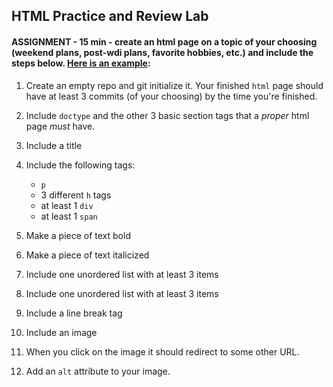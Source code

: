 ## HTML Practice and Review Lab

#### ASSIGNMENT - 15 min - create an html page on a topic of your choosing (weekend plans, post-wdi plans, favorite hobbies, etc.) and include the steps below. [Here is an example](http://taxi-driver-tom-14348.bitballoon.com/):

1. Create an empty repo and git initialize it. Your finished `html` page should have at least 3 commits (of your choosing) by the time you're finished.

1. Include `doctype` and the other 3 basic section tags that a *proper* html page *must* have.

2. Include a title

3. Include the following tags: 
	- `p`
	-  3 different `h` tags
	-  at least 1 `div`
	-  at least 1 `span`

4. Make a piece of text bold 

5. Make a piece of text italicized

6. Include one unordered list with at least 3 items

7. Include one unordered list with at least 3 items

8. Include a line break tag

9. Include an image

10. When you click on the image it should redirect to some other URL.

11. Add an `alt` attribute to your image.

